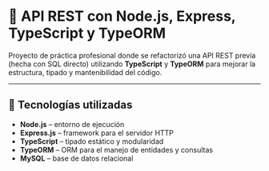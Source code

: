 # 📘 API REST con Node.js, Express, TypeScript y TypeORM

Proyecto de práctica profesional donde se refactorizó una API REST previa (hecha con SQL directo) utilizando **TypeScript** y **TypeORM** para mejorar la estructura, tipado y mantenibilidad del código.

---

## 🚀 Tecnologías utilizadas

- **Node.js** – entorno de ejecución
- **Express.js** – framework para el servidor HTTP
- **TypeScript** – tipado estático y modularidad
- **TypeORM** – ORM para el manejo de entidades y consultas
- **MySQL** – base de datos relacional

